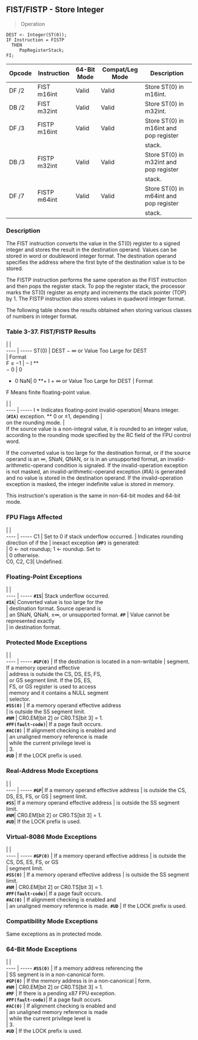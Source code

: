 ## FIST/FISTP - Store Integer

> Operation

``` slim
DEST <- Integer(ST(0));
IF Instruction = FISTP
  THEN
     PopRegisterStack;
FI;

```

 Opcode| Instruction | 64-Bit Mode| Compat/Leg Mode| Description                           
 ---  | --- | --- | --- | ---
 DF /2 | FIST m16int | Valid      | Valid          | Store ST(0) in m16int.                
 DB /2 | FIST m32int | Valid      | Valid          | Store ST(0) in m32int.                
 DF /3 | FISTP m16int| Valid      | Valid          | Store ST(0) in m16int and pop register
       |             |            |                | stack.                                
 DB /3 | FISTP m32int| Valid      | Valid          | Store ST(0) in m32int and pop register
       |             |            |                | stack.                                
 DF /7 | FISTP m64int| Valid      | Valid          | Store ST(0) in m64int and pop register
       |             |            |                | stack.                                

### Description
The FIST instruction converts the value in the ST(0) register to a signed integer
and stores the result in the destination operand. Values can be stored in word
or doubleword integer format. The destination operand specifies the address
where the first byte of the destination value is to be stored.

The FISTP instruction performs the same operation as the FIST instruction and
then pops the register stack. To pop the register stack, the processor marks
the ST(0) register as empty and increments the stack pointer (TOP) by 1. The
FISTP instruction also stores values in quadword integer format.

The following table shows the results obtained when storing various classes
of numbers in integer format.


### Table 3-37. FIST/FISTP Results
   | |  
---- | -----
 ST(0)  | DEST − ∞ or Value Too Large for DEST   
        | Format                                 
 F ≤ −1 | − I \*\*                                 
 − 0    | 0                                      
 + 0 NaN| 0 \*\*+ I + ∞ or Value Too Large for DEST
        | Format                                 
<aside class="notification">
F Means finite floating-point value.
</aside>

   | |  
---- | -----
 I \* Indicates floating-point invalid-operation| Means integer.
 (**``#IA)``** exception. \*\* 0 or ±1, depending        |               
 on the rounding mode.                         |               
If the source value is a non-integral value, it is rounded to an integer value,
according to the rounding mode specified by the RC field of the FPU control
word.

If the converted value is too large for the destination format, or if the source
operand is an ∞, SNaN, QNAN, or is in an unsupported format, an invalid-arithmetic-operand
condition is signaled. If the invalid-operation exception is not masked, an
invalid-arithmetic-operand exception (#IA) is generated and no value is stored
in the destination operand. If the invalid-operation exception is masked, the
integer indefinite value is stored in memory.

This instruction's operation is the same in non-64-bit modes and 64-bit mode.



### FPU Flags Affected
   | |  
---- | -----
 C1        | Set to 0 if stack underflow occurred. 
           | Indicates rounding direction of if the
           | inexact exception (**``#P)``** is generated:  
           | 0 ← not roundup; 1 ← roundup. Set to  
           | 0 otherwise.                          
 C0, C2, C3| Undefined.                            

### Floating-Point Exceptions
   | |  
---- | -----
 **``#IS``**| Stack underflow occurred.                
 **``#IA``**| Converted value is too large for the     
    | destination format. Source operand is    
    | an SNaN, QNaN, ±∞, or unsupported format.
 **``#P``** | Value cannot be represented exactly      
    | in destination format.                   

### Protected Mode Exceptions
   | |  
---- | -----
 **``#GP(0)``**         | If the destination is located in a non-writable
                | segment. If a memory operand effective         
                | address is outside the CS, DS, ES, FS,         
                | or GS segment limit. If the DS, ES,            
                | FS, or GS register is used to access           
                | memory and it contains a NULL segment          
                | selector.                                      
 **``#SS(0)``**         | If a memory operand effective address          
                | is outside the SS segment limit.               
 **``#NM``**            | CR0.EM[bit 2] or CR0.TS[bit 3] = 1.            
 **``#PF(fault-code)``**| If a page fault occurs.                        
 **``#AC(0)``**         | If alignment checking is enabled and           
                | an unaligned memory reference is made          
                | while the current privilege level is           
                | 3.                                             
 **``#UD``**            | If the LOCK prefix is used.                    

### Real-Address Mode Exceptions
   | |  
---- | -----
 **``#GP``**| If a memory operand effective address
    | is outside the CS, DS, ES, FS, or GS 
    | segment limit.                       
 **``#SS``**| If a memory operand effective address
    | is outside the SS segment limit.     
 **``#NM``**| CR0.EM[bit 2] or CR0.TS[bit 3] = 1.  
 **``#UD``**| If the LOCK prefix is used.          

### Virtual-8086 Mode Exceptions
   | |  
---- | -----
 **``#GP(0)``**         | If a memory operand effective address 
                | is outside the CS, DS, ES, FS, or GS  
                | segment limit.                        
 **``#SS(0)``**         | If a memory operand effective address 
                | is outside the SS segment limit.      
 **``#NM``**            | CR0.EM[bit 2] or CR0.TS[bit 3] = 1.   
 **``#PF(fault-code)``**| If a page fault occurs.               
 **``#AC(0)``**         | If alignment checking is enabled and  
                | an unaligned memory reference is made.
 **``#UD``**            | If the LOCK prefix is used.           

### Compatibility Mode Exceptions
Same exceptions as in protected mode.


### 64-Bit Mode Exceptions
   | |  
---- | -----
 **``#SS(0)``**         | If a memory address referencing the        
                | SS segment is in a non-canonical form.     
 **``#GP(0)``**         | If the memory address is in a non-canonical
                | form.                                      
 **``#NM``**            | CR0.EM[bit 2] or CR0.TS[bit 3] = 1.        
 **``#MF``**            | If there is a pending x87 FPU exception.   
 **``#PF(fault-code)``**| If a page fault occurs.                    
 **``#AC(0)``**         | If alignment checking is enabled and       
                | an unaligned memory reference is made      
                | while the current privilege level is       
                | 3.                                         
 **``#UD``**            | If the LOCK prefix is used.                
